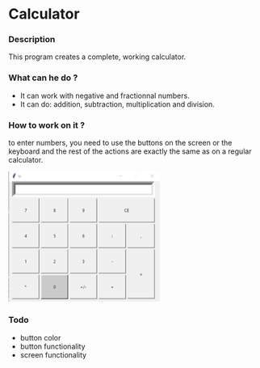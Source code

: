 # Calculator

### Description

  This program creates a complete, working calculator.

### What can he do ?
 
* It can work with negative and fractionnal numbers.
* It can do: addition, subtraction, multiplication and division.

### How to work on it ?
 
to enter numbers, you need to use the buttons 
on the screen or the keyboard
and the rest of the actions are exactly the same as on a regular calculator.

<img src="calc.png" title="calculator" width="300"/>

### Todo

* button color
* button functionality
* screen functionality
